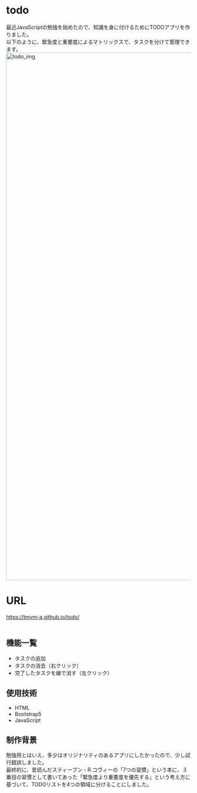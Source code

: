# todo
 最近JavaScriptの勉強を始めたので、知識を身に付けるためにTODOアプリを作りました。<br >
 以下のように、緊急度と重要度によるマトリックスで、タスクを分けて管理できます。<br >
 <img width="1440" alt="todo_img" src="https://user-images.githubusercontent.com/113396639/194988805-02c017ed-4202-48a4-ae78-88623b2cc14a.png">
# URL
https://tmym-a.github.io/todo/<br >
<br >

## 機能一覧
- タスクの追加
- タスクの消去（右クリック）
- 完了したタスクを線で消す（左クリック）

## 使用技術
- HTML
- Bootstrap5
- JavaScript

## 制作背景
 勉強用とはいえ、多少はオリジナリティのあるアプリにしたかったので、少し試行錯誤しました。<br >
 最終的に、昔読んだスティーブン・R.コヴィーの「7つの習慣」という本に、３番目の習慣として書いてあった「緊急度より重要度を優先する」という考え方に基づいて、TODOリストを4つの領域に分けることにしました。
